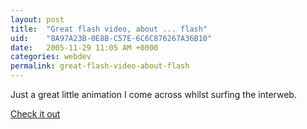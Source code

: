 ```yaml
---
layout: post
title:  "Great flash video, about ... flash"
uid:	"8A97A23B-0E8B-C57E-6C6C876267A36B10"
date:   2005-11-29 11:05 AM +0000
categories: webdev
permalink: great-flash-video-about-flash
---
```

Just a great little animation I come across whilst surfing the interweb.

<a href="http://www.nectarine.com.au/virtualstudios/flash8/flash8.htm">Check it out</a>